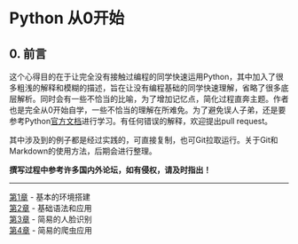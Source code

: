 # Python 从0开始
## 0. 前言
这个心得目的在于让完全没有接触过编程的同学快速运用Python，其中加入了很多粗浅的解释和模糊的描述，旨在让没有编程基础的同学快速理解，省略了很多底层解析。同时会有一些不恰当的比喻，为了增加记忆点，简化过程直奔主题。作者也是完全从0开始自学，一些不恰当的理解在所难免。为了避免误人子弟，还是要参考Python[官方文档](https://docs.python.org/3/)进行学习。有任何错误的解释，欢迎提出pull request。

其中涉及到的例子都是经过实践的，可直接复制，也可Git拉取运行。关于Git和Markdown的使用方法，后期会进行整理。

**撰写过程中参考许多国内外论坛，如有侵权，请及时指出！**   

---
[第1章](./.vscode/chapter1.md) - 基本的环境搭建    
[第2章](./.vscode/chapter2.md) - 基础语法和应用   
[第3章](./.vscode/chapter3.md) - 简易的人脸识别    
[第4章](./.vscode/chapter4.md) - 简易的爬虫应用   